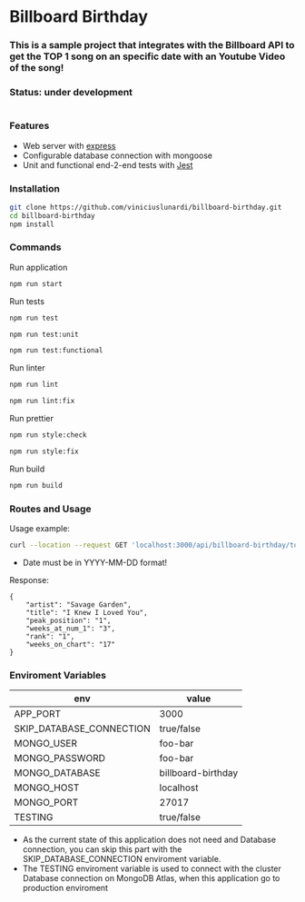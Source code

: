 # Billboard Birthday
### This is a sample project that integrates with the Billboard API to get the TOP 1 song on an specific date with an Youtube Video of the song!
### Status: under development
#
#
### Features
- Web server with [express](https://www.npmjs.com/package/express "express")
- Configurable database connection with mongoose
- Unit and functional end-2-end tests with [Jest](https://www.npmjs.com/package/jest "Jest")

### Installation 
```sh
git clone https://github.com/viniciuslunardi/billboard-birthday.git
cd billboard-birthday
npm install
```

### Commands

Run application

```sh            
npm run start
```

Run tests

```sh            
npm run test
```
```sh            
npm run test:unit
```
```sh            
npm run test:functional
```

Run linter

```sh            
npm run lint
```
```sh            
npm run lint:fix
```

Run prettier

```sh            
npm run style:check
```
```sh            
npm run style:fix
```

Run build

```sh            
npm run build
```
### Routes and Usage
Usage example:
```sh            
curl --location --request GET 'localhost:3000/api/billboard-birthday/top-hundred?date=2000-02-06'
```
* Date must be in YYYY-MM-DD format!

Response:
```
{
    "artist": "Savage Garden",
    "title": "I Knew I Loved You",
    "peak_position": "1",
    "weeks_at_num_1": "3",
    "rank": "1",
    "weeks_on_chart": "17"
}
```

### Enviroment Variables

env  | value
------------- | -------------
APP_PORT | 3000
SKIP_DATABASE_CONNECTION | true/false
MONGO_USER  | foo-bar
MONGO_PASSWORD  | foo-bar
MONGO_DATABASE  | billboard-birthday
MONGO_HOST | localhost
MONGO_PORT  | 27017
TESTING  | true/false

* As the current state of this application does not need and Database connection, you can skip this part with the SKIP_DATABASE_CONNECTION enviroment variable. 
* The TESTING enviroment variable is used to connect with the cluster Database connection on MongoDB Atlas, when this application go to production enviroment
